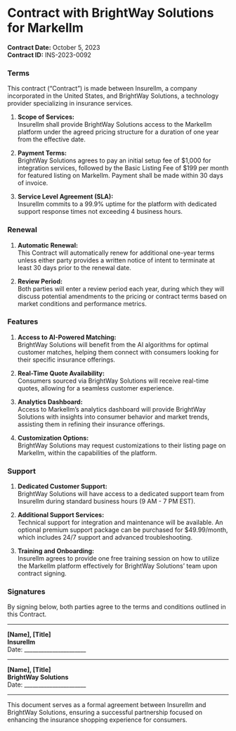 # Contract with BrightWay Solutions for Markellm

**Contract Date:** October 5, 2023  
**Contract ID:** INS-2023-0092

### Terms
This contract (“Contract”) is made between Insurellm, a company incorporated in the United States, and BrightWay Solutions, a technology provider specializing in insurance services.

1. **Scope of Services:**  
   Insurellm shall provide BrightWay Solutions access to the Markellm platform under the agreed pricing structure for a duration of one year from the effective date.

2. **Payment Terms:**  
   BrightWay Solutions agrees to pay an initial setup fee of $1,000 for integration services, followed by the Basic Listing Fee of $199 per month for featured listing on Markellm. Payment shall be made within 30 days of invoice.

3. **Service Level Agreement (SLA):**  
   Insurellm commits to a 99.9% uptime for the platform with dedicated support response times not exceeding 4 business hours.

### Renewal
1. **Automatic Renewal:**  
   This Contract will automatically renew for additional one-year terms unless either party provides a written notice of intent to terminate at least 30 days prior to the renewal date.

2. **Review Period:**  
   Both parties will enter a review period each year, during which they will discuss potential amendments to the pricing or contract terms based on market conditions and performance metrics.

### Features
1. **Access to AI-Powered Matching:**  
   BrightWay Solutions will benefit from the AI algorithms for optimal customer matches, helping them connect with consumers looking for their specific insurance offerings.

2. **Real-Time Quote Availability:**  
   Consumers sourced via BrightWay Solutions will receive real-time quotes, allowing for a seamless customer experience.

3. **Analytics Dashboard:**  
   Access to Markellm’s analytics dashboard will provide BrightWay Solutions with insights into consumer behavior and market trends, assisting them in refining their insurance offerings.

4. **Customization Options:**  
   BrightWay Solutions may request customizations to their listing page on Markellm, within the capabilities of the platform.

### Support
1. **Dedicated Customer Support:**  
   BrightWay Solutions will have access to a dedicated support team from Insurellm during standard business hours (9 AM - 7 PM EST).

2. **Additional Support Services:**  
   Technical support for integration and maintenance will be available. An optional premium support package can be purchased for $49.99/month, which includes 24/7 support and advanced troubleshooting.

3. **Training and Onboarding:**  
   Insurellm agrees to provide one free training session on how to utilize the Markellm platform effectively for BrightWay Solutions’ team upon contract signing.

### Signatures
By signing below, both parties agree to the terms and conditions outlined in this Contract.

__________________________  
**[Name], [Title]**  
**Insurellm**  
Date: ______________________

__________________________  
**[Name], [Title]**  
**BrightWay Solutions**  
Date: ______________________

---

This document serves as a formal agreement between Insurellm and BrightWay Solutions, ensuring a successful partnership focused on enhancing the insurance shopping experience for consumers.